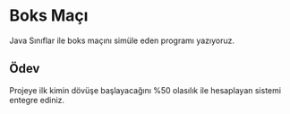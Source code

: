 ﻿# Boks Maçı
Java Sınıflar ile boks maçını simüle eden programı yazıyoruz.

## Ödev

Projeye ilk kimin dövüşe başlayacağını %50 olasılık ile hesaplayan sistemi entegre ediniz.